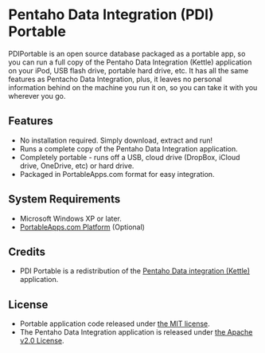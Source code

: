 # Pentaho Data Integration (PDI) Portable

PDIPortable is an open source database packaged as a portable app, so you can run a full copy of the Pentaho Data Integration (Kettle) application on your iPod, USB flash drive, portable hard drive, etc. It has all the same features as Pentacho Data Integration, plus, it leaves no personal information behind on the machine you run it on, so you can take it with you wherever you go.

## Features
* No installation required. Simply download, extract and run!
* Runs a complete copy of the Pentaho Data Integration application.
* Completely portable - runs off a USB, cloud drive (DropBox, iCloud drive, OneDrive, etc) or hard drive.
* Packaged in PortableApps.com format for easy integration.

## System Requirements

* Microsoft Windows XP or later.
* [PortableApps.com Platform](http://portableapps.com/download) (Optional)

## Credits

* PDI Portable is a redistribution of the [Pentaho Data integration (Kettle)](http://community.pentaho.com/projects/data-integration/) application.

## License

* Portable application code released under [the MIT license](LICENSE).
* The Pentaho Data Integration application is released under [the Apache v2.0 License](https://github.com/pentaho/pentaho-kettle/blob/master/LICENSE.txt).
